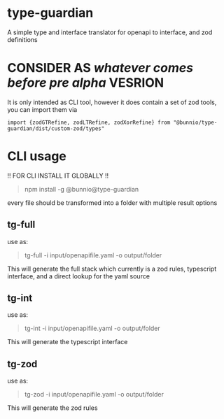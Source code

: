# type-guardian

A simple type and interface translator for openapi to interface, and zod definitions

# CONSIDER AS _whatever comes before pre alpha_ VESRION

It is only intended as CLI tool, however it does contain a set of zod tools, you can import them via

```
import {zodGTRefine, zodLTRefine, zodXorRefine} from "@bunnio/type-guardian/dist/custom-zod/types"
```

# CLI usage

!! FOR CLI INSTALL IT GLOBALLY !!

> npm install -g @bunnio@type-guardian

every file should be transformed into a folder with multiple result options

## tg-full

use as:

> tg-full -i input/openapifile.yaml -o output/folder

This will generate the full stack which currently is a zod rules, typescript interface, and a direct lookup for the yaml source

## tg-int

use as:

> tg-int -i input/openapifile.yaml -o output/folder

This will generate the typescript interface

## tg-zod

use as:

> tg-zod -i input/openapifile.yaml -o output/folder

This will generate the zod rules
